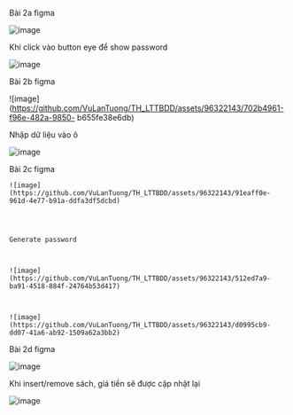 Bài 2a figma



  ![image](https://github.com/VuLanTuong/TH_LTTBDD/assets/96322143/a544716d-2116-46c1-80e9-ea1a0464de7a)


 
  Khi click vào button eye để show password


 
  ![image](https://github.com/VuLanTuong/TH_LTTBDD/assets/96322143/b1526791-3e3b-4ddc-a5a0-5b2c6b5e71a0)




Bài 2b figma



  ![image](https://github.com/VuLanTuong/TH_LTTBDD/assets/96322143/702b4961-f96e-482a-9850-    b655fe38e6db)


 
  Nhập dữ liệu vào ô



 
  ![image](https://github.com/VuLanTuong/TH_LTTBDD/assets/96322143/3974158c-2d84-46fe-99af-0480d2a32cab)




Bài 2c figma



    ![image](https://github.com/VuLanTuong/TH_LTTBDD/assets/96322143/91eaff0e-961d-4e77-b91a-ddfa3df5dcbd)



 
    Generate password


 
    ![image](https://github.com/VuLanTuong/TH_LTTBDD/assets/96322143/512ed7a9-ba91-4518-884f-24764b53d417)


 
    ![image](https://github.com/VuLanTuong/TH_LTTBDD/assets/96322143/d0995cb9-dd07-41a6-ab92-1509a62a3bb2)




Bài 2d figma



  ![image](https://github.com/VuLanTuong/TH_LTTBDD/assets/96322143/bab9532a-2423-469b-9adf-6460af325607)


 
  Khi insert/remove sách, giá tiền sẽ được cập nhật lại


 
  ![image](https://github.com/VuLanTuong/TH_LTTBDD/assets/96322143/eb497623-ee6d-4255-af92-20c91e89797f)


    





  
